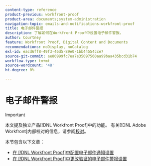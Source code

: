 ```yaml
---
content-type: reference
product-previous: workfront-proof
product-area: documents;system-administration
navigation-topic: emails-and-notifications-workfront-proof
title: 电子邮件警报
description: 了解如何在Workfront Proof中设置电子邮件警报。
author: Courtney
feature: Workfront Proof, Digital Content and Documents
recommendations: noDisplay, noCatalog
exl-id: eacd6ff8-49f3-46d5-89e0-1bb44554cce7
source-git-commit: ae80999fc7ea7e35097560aa99baa435bcd31b74
workflow-type: tm+mt
source-wordcount: '48'
ht-degree: 0%

---
```


# 电子邮件警报

>[!IMPORTANT]
>
>本文提及独立产品[!DNL Workfront Proof]中的功能。 有关[!DNL Adobe Workfront]内部校对的信息，请参阅[校对](../../../review-and-approve-work/proofing/proofing.md)。

本节包含以下文章：

* [在 [!DNL Workfront Proof]中配置电子邮件通知设置](../../../workfront-proof/wp-emailsntfctns/email-alerts/config-email-notification-settings-wp.md)
* [在 [!DNL Workfront Proof]中更改验证的电子邮件警报设置](../../../workfront-proof/wp-emailsntfctns/email-alerts/change-email-alert-settings-wp.md)
